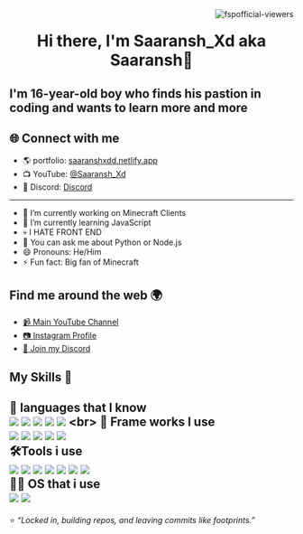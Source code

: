 <img align ="right" src="https://visitor-badge.laobi.icu/badge?page_id=fspofficialviewers" alt="fspofficial-viewers">
<h1 align="center">Hi there, I'm Saaransh_Xd aka Saaransh👋</h1>

I'm 16-year-old boy who finds his pastion in coding and wants to learn more and more 
---

## 🌐 Connect with me
- 🌎 portfolio: [saaranshxdd.netlify.app](https://saaranshxdd.netlify.app)  
- 📺 YouTube: [@Saaransh_Xd](https://youtube.com/@Saaransh_Xd)  
- 💬 Discord: [Discord](https://dsc.gg/brokensmp)

---
- 🔭 I’m currently working on Minecraft Clients
- 🌱 I’m currently learning JavaScript
- 💀 I HATE FRONT END
- 💬 You can ask me about Python or Node.js
- 😄 Pronouns: He/Him
- ⚡ Fun fact: Big fan of Minecraft

## Find me around the web 🌍
- [📹 Main YouTube Channel](https://www.youtube.com/@Saaransh_Xd)
- [📷 Instagram Profile](https://www.instagram.com/Saaransh_Xd)
- [📨 Join my Discord](https://dsc.gg/brokensmp)

## My Skills 🚀
📜 languages that I know <br>
[![](https://img.shields.io/badge/HTML5-E34F26?style=for-the-badge&logo=html5&logoColor=white)](https://en.wikipedia.org/wiki/HTML5)
[![](https://img.shields.io/badge/CSS3-1572B6?style=for-the-badge&logo=css3&logoColor=white)](https://en.wikipedia.org/wiki/CSS)
[![](https://img.shields.io/badge/JavaScript-F7DF1E?style=for-the-badge&logo=javascript&logoColor=black)](https://en.wikipedia.org/wiki/JavaScript)
[![](https://img.shields.io/badge/Python-3776AB?style=for-the-badge&logo=python&logoColor=white)](https://en.wikipedia.org/wiki/Python_(programming_language))
[![](https://img.shields.io/badge/Java-007396?style=for-the-badge&logo=java&logoColor=white)](https://en.wikipedia.org/wiki/Java_(programming_language))
<br>
🌟 Frame works I use <br>
[![](https://img.shields.io/badge/React-61DAFB?style=for-the-badge&logo=react&logoColor=black)](https://react.dev/)
[![](https://img.shields.io/badge/Node.js-43853D?style=for-the-badge&logo=node.js&logoColor=white)](https://nodejs.org/)
[![](https://img.shields.io/badge/Express.js-000000?style=for-the-badge&logo=express&logoColor=white)](https://expressjs.com/)
[![](https://img.shields.io/badge/Flask-000000?style=for-the-badge&logo=flask&logoColor=white)](https://flask.palletsprojects.com/)
[![](https://img.shields.io/badge/Django-092E20?style=for-the-badge&logo=django&logoColor=white)](https://www.djangoproject.com/)
<br>
🛠️Tools i use <br>
[![](https://img.shields.io/badge/VS_Code-007ACC?style=for-the-badge&logo=visual-studio-code&logoColor=white)](https://code.visualstudio.com/)
[![](https://img.shields.io/badge/Git-F05032?style=for-the-badge&logo=git&logoColor=white)](https://git-scm.com/)
[![](https://img.shields.io/badge/GitHub-181717?style=for-the-badge&logo=github&logoColor=white)](https://github.com/)
[![](https://img.shields.io/badge/Terminal-241F31?style=for-the-badge&logo=windows-terminal&logoColor=white)](https://en.wikipedia.org/wiki/Terminal_(macOS))
[![](https://img.shields.io/badge/Figma-F24E1E?style=for-the-badge&logo=figma&logoColor=white)](https://www.figma.com/)
[![](https://img.shields.io/badge/Netlify-00C7B7?style=for-the-badge&logo=netlify&logoColor=white)](https://www.netlify.com/)
[![](https://img.shields.io/badge/Vercel-000000?style=for-the-badge&logo=vercel&logoColor=white)](https://vercel.com/)
<br>
🧑‍💻 OS that i use <br>
[![](https://img.shields.io/badge/Linux-FCC624?style=for-the-badge&logo=linux&logoColor=black)](https://www.linux.org/)
[![](https://img.shields.io/badge/Windows-0078D6?style=for-the-badge&logo=windows&logoColor=white)](https://en.wikipedia.org/wiki/Microsoft_Windows)
<br>
---

⭐ *“Locked in, building repos, and leaving commits like footprints.”*
